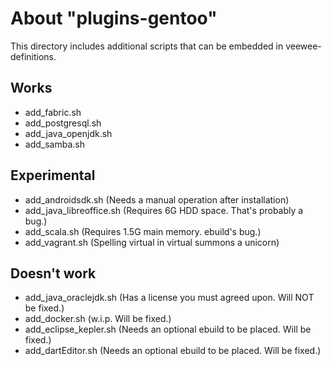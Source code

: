 About "plugins-gentoo"
======================

This directory includes additional scripts that can be embedded in veewee-definitions.


Works
-----

* add_fabric.sh
* add_postgresql.sh
* add_java_openjdk.sh
* add_samba.sh


Experimental
------------

* add_androidsdk.sh (Needs a manual operation after installation)
* add_java_libreoffice.sh (Requires 6G HDD space. That's probably a bug.)
* add_scala.sh (Requires 1.5G main memory. ebuild's bug.)
* add_vagrant.sh (Spelling virtual in virtual summons a unicorn)


Doesn't work
------------

* add_java_oraclejdk.sh (Has a license you must agreed upon. Will NOT be fixed.)
* add_docker.sh (w.i.p. Will be fixed.)
* add_eclipse_kepler.sh (Needs an optional ebuild to be placed. Will be fixed.)
* add_dartEditor.sh (Needs an optional ebuild to be placed. Will be fixed.)
